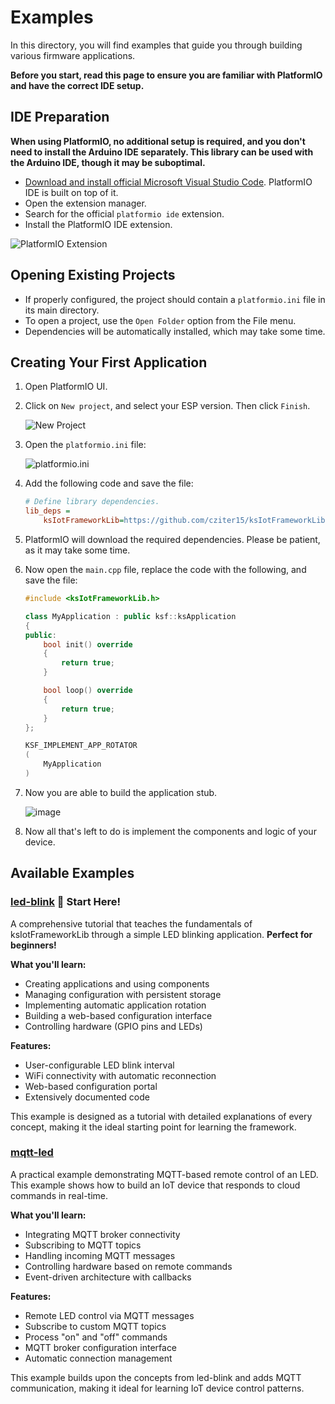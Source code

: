 # Examples

In this directory, you will find examples that guide you through building various firmware applications.

**Before you start, read this page to ensure you are familiar with PlatformIO and have the correct IDE setup.**

## IDE Preparation

**When using PlatformIO, no additional setup is required, and you don't need to install the Arduino IDE separately. This library can be used with the Arduino IDE, though it may be suboptimal.**

- [Download and install official Microsoft Visual Studio Code](https://code.visualstudio.com/). PlatformIO IDE is built on top of it.
- Open the extension manager.
- Search for the official `platformio ide` extension.
- Install the PlatformIO IDE extension.

![PlatformIO Extension](https://github.com/cziter15/ksIotFrameworkLib/assets/5003708/18dfb3a2-866c-4308-a197-5a90bbb13b90)

## Opening Existing Projects

- If properly configured, the project should contain a `platformio.ini` file in its main directory.
- To open a project, use the `Open Folder` option from the File menu.
- Dependencies will be automatically installed, which may take some time.

## Creating Your First Application

1. Open PlatformIO UI.

2. Click on `New project`, and select your ESP version. Then click `Finish`.

   ![New Project](https://github.com/cziter15/ksIotFrameworkLib/assets/5003708/494565fa-4753-446c-a18e-c903626637a3)

3. Open the `platformio.ini` file:

   ![platformio.ini](https://github.com/cziter15/ksIotFrameworkLib/assets/5003708/1d882165-c64f-40a6-addb-36141837c5dc)

4. Add the following code and save the file:

   ```ini
   # Define library dependencies.
   lib_deps = 
       ksIotFrameworkLib=https://github.com/cziter15/ksIotFrameworkLib
   ```

5. PlatformIO will download the required dependencies. Please be patient, as it may take some time.

6. Now open the `main.cpp` file, replace the code with the following, and save the file:

   ```cpp
   #include <ksIotFrameworkLib.h>

   class MyApplication : public ksf::ksApplication
   {
   public:
       bool init() override 
       {
           return true;
       }

       bool loop() override 
       {
           return true;
       }
   };

   KSF_IMPLEMENT_APP_ROTATOR
   (
       MyApplication
   )

7. Now you are able to build the application stub.

   ![image](https://github.com/cziter15/ksIotFrameworkLib/assets/5003708/afac0511-cf68-4007-ba89-b2902cabca6c)

8. Now all that's left to do is implement the components and logic of your device. 

## Available Examples

### [led-blink](led-blink) 🔰 **Start Here!**

A comprehensive tutorial that teaches the fundamentals of ksIotFrameworkLib through a simple LED blinking application. **Perfect for beginners!**

**What you'll learn:**

- Creating applications and using components
- Managing configuration with persistent storage
- Implementing automatic application rotation
- Building a web-based configuration interface
- Controlling hardware (GPIO pins and LEDs)

**Features:**

- User-configurable LED blink interval
- WiFi connectivity with automatic reconnection
- Web-based configuration portal
- Extensively documented code

This example is designed as a tutorial with detailed explanations of every concept, making it the ideal starting point for learning the framework.

### [mqtt-led](mqtt-led)

A practical example demonstrating MQTT-based remote control of an LED. This example shows how to build an IoT device that responds to cloud commands in real-time.

**What you'll learn:**

- Integrating MQTT broker connectivity
- Subscribing to MQTT topics
- Handling incoming MQTT messages
- Controlling hardware based on remote commands
- Event-driven architecture with callbacks

**Features:**

- Remote LED control via MQTT messages
- Subscribe to custom MQTT topics
- Process "on" and "off" commands
- MQTT broker configuration interface
- Automatic connection management

This example builds upon the concepts from led-blink and adds MQTT communication, making it ideal for learning IoT device control patterns.
